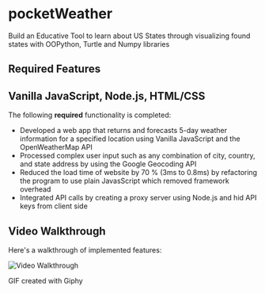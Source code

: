# pocketWeather

Build an Educative Tool to learn about US States through visualizing found states with OOPython, Turtle and Numpy libraries


## Required Features
## Vanilla JavaScript, Node.js, HTML/CSS 

The following **required** functionality is completed:

* Developed a web app that returns and forecasts 5-day weather information for a specified location using Vanilla JavaScript and the OpenWeatherMap API 
* Processed complex user input such as any combination of city, country, and state address by using the Google Geocoding API 
* Reduced the load time of website by 70 % (3ms to 0.8ms) by refactoring the program to use plain JavasScript which removed framework overhead 
* Integrated API calls by creating a proxy server using Node.js and hid API keys from client side


## Video Walkthrough

Here's a walkthrough of implemented features:

<img src='https://media.giphy.com/media/v1.Y2lkPTc5MGI3NjExN2U5NmIyNzU4M2E0NmZiYTEyMzZjZjNlNDgzZmVmYzZhYmRmODI5ZCZjdD1n/6hbJvNeYxoWqAC4gOT/giphy.gif' title='Video Walkthrough' width='' alt='Video Walkthrough' />

<!-- Replace this with whatever GIF tool you used! -->
GIF created with Giphy 
